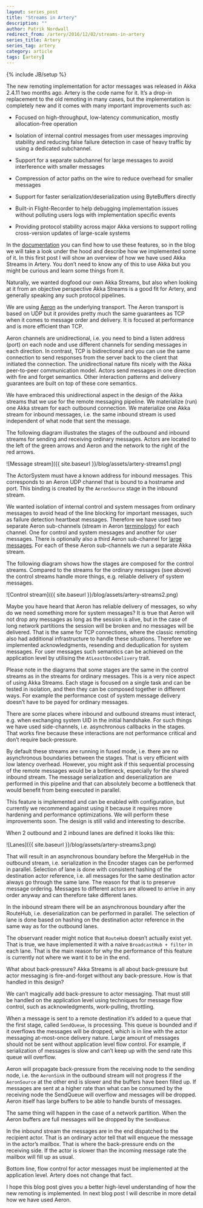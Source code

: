 ```yaml
---
layout: series_post
title: "Streams in Artery"
description: ""
author: Patrik Nordwall
redirect_from: /artery/2016/12/02/streams-in-artery
series_title: Artery
series_tag: artery
category: article
tags: [artery]
---
```

{% include JB/setup %}

The new remoting implementation for actor messages was released in Akka 2.4.11 two months ago. Artery is the code name for it. It’s a drop-in replacement to the old remoting in many cases, but the implementation is completely new and it comes with many important improvements such as:

* Focused on high-throughput, low-latency communication, mostly allocation-free operation

* Isolation of internal control messages from user messages improving stability and reducing false failure detection in case of heavy traffic by using a dedicated subchannel.

* Support for a separate subchannel for large messages to avoid interference with smaller messages

* Compression of actor paths on the wire to reduce overhead for smaller messages

* Support for faster serialization/deserialization using ByteBuffers directly

* Built-in Flight-Recorder to help debugging implementation issues without polluting users logs with implementation specific events

* Providing protocol stability across major Akka versions to support rolling cross-version updates of large-scale systems

In the [documentation](https://doc.akka.io/docs/akka/2.4/scala/remoting-artery.html) you can find how to use these features, so in the blog we will take a look under the hood and describe how we implemented some of it. In this first post I will show an overview of how we have used Akka Streams in Artery. You don’t need to know any of this to use Akka but you might be curious and learn some things from it.

Naturally, we wanted dogfood our own Akka Streams, but also when looking at it from an objective perspective Akka Streams is a good fit for Artery, and generally speaking any such protocol pipelines.

We are using [Aeron](https://github.com/real-logic/Aeron) as the underlying transport. The Aeron transport is based on UDP but it provides pretty much the same guarantees as TCP when it comes to message order and delivery. It is focused at performance and is more efficient than TCP.

Aeron channels are unidirectional, i.e. you need to bind a listen address (port) on each node and use different channels for sending messages in each direction. In contrast, TCP is bidirectional and you can use the same connection to send responses from the server back to the client that initiated the connection. The unidirectional nature fits nicely with the Akka peer-to-peer communication model. Actors send messages in one direction with fire and forget semantics. Other interaction patterns and delivery guarantees are built on top of these core semantics.

We have embraced this unidirectional aspect in the design of the Akka streams that we use for the remote messaging pipeline. We materialize (run) one Akka stream for each outbound connection. We materialize one Akka stream for inbound messages, i.e. the same inbound stream is used independent of what node that sent the message.

The following diagram illustrates the stages of the outbound and inbound streams for sending and receiving ordinary messages. Actors are located to the left of the green arrows and Aeron and the network to the right of the red arrows.

![Message stream]({{ site.baseurl }}/blog/assets/artery-streams1.png)

The ActorSystem must have a known address for inbound messages. This corresponds to an Aeron UDP channel that is bound to a hostname and port. This binding is created by the `AeronSource` stage in the inbound stream.

We wanted isolation of internal control and system messages from ordinary messages to avoid head of the line blocking for important messages, such as failure detection heartbeat messages. Therefore we have used two separate Aeron sub-channels (stream in Aeron [terminology](https://github.com/real-logic/Aeron/wiki/Protocol-Specification#terminology)) for each channel. One for control and system messages and another for user messages. There is optionally also a third Aeron sub-channel for [large messages](https://doc.akka.io/docs/akka/2.4/scala/remoting-artery.html#Dedicated_subchannel_for_large_messages). For each of these Aeron sub-channels we run a separate Akka stream.

The following diagram shows how the stages are composed for the control streams. Compared to the streams for the ordinary messages (see above) the control streams handle more things, e.g. reliable delivery of system messages. 

![Control stream]({{ site.baseurl }}/blog/assets/artery-streams2.png)

Maybe you have heard that Aeron has reliable delivery of messages, so why do we need something more for system messages? It is true that Aeron will not drop any messages as long as the session is alive, but in the case of long network partitions the session will be broken and no messages will be delivered. That is the same for TCP connections, where the classic remoting also had additional infrastructure to handle these situations. Therefore we implemented acknowledgments, resending and deduplication for system messages. For user messages such semantics can be achieved on the application level by utilising the `AtLeastOnceDelivery` trait.

Please note in the diagrams that some stages are the same in the control streams as in the streams for ordinary messages. This is a very nice aspect of using Akka Streams. Each stage is focused on a single task and can be tested in isolation, and then they can be composed together in different ways. For example the performance cost of system message delivery doesn’t have to be payed for ordinary messages.

There are some places where inbound and outbound streams must interact, e.g. when exchanging system UID in the initial handshake. For such things we have used side-channels, i.e. asynchronous callbacks in the stages. That works fine because these interactions are not performance critical and don’t require back-pressure.

By default these streams are running in fused mode, i.e. there are no asynchronous boundaries between the stages. That is very efficient with low latency overhead. However, you might ask if this sequential processing of the remote messages would be a bottleneck, especially for the shared inbound stream. The message serialization and deserialization are performed in this pipeline and that can absolutely become a bottleneck that would benefit from being executed in parallel. 

This feature is implemented and can be enabled with configuration, but currently we recommend against using it because it requires more hardening and performance optimizations. We will perform these improvements soon. The design is still valid and interesting to describe.

When 2 outbound and 2 inbound lanes are defined it looks like this:

![Lanes]({{ site.baseurl }}/blog/assets/artery-streams3.png)

That will result in an asynchronous boundary before the MergeHub in the outbound stream, i.e. serialization in the Encoder stages can be performed in parallel. Selection of lane is done with consistent hashing of the destination actor reference, i.e. all messages for the same destination actor always go through the same lane. The reason for that is to preserve message ordering. Messages to different actors are allowed to arrive in any order anyway and can therefore take different lanes.

In the inbound stream there will be an asynchronous boundary after the RouteHub, i.e. deserialization can be performed in parallel. The selection of lane is done based on hashing on the destination actor reference in the same way as for the outbound lanes.

The observant reader might notice that `RouteHub` doesn’t actually exist yet. That is true, we have implemented it with a naive `BroadcastHub + filter` in each lane. That is the main reason for why the performance of this feature is currently not where we want it to be in the end.

What about back-pressure? Akka Streams is all about back-pressure but actor messaging is fire-and-forget without any back-pressure. How is that handled in this design?

We can’t magically add back-pressure to actor messaging. That must still be handled on the application level using techniques for message flow control, such as acknowledgments, work-pulling, throttling.

When a message is sent to a remote destination it’s added to a queue that the first stage, called `SendQueue`, is processing. This queue is bounded and if it overflows the messages will be dropped, which is in line with the actor messaging at-most-once delivery nature. Large amount of messages should not be sent without application level flow control. For example, if serialization of messages is slow and can’t keep up with the send rate this queue will overflow.

Aeron will propagate back-pressure from the receiving node to the sending node, i.e. the `AeronSink` in the outbound stream will not progress if the `AeronSource` at the other end is slower and the buffers have been filled up. If messages are sent at a higher rate than what can be consumed by the receiving node the SendQueue will overflow and messages will be dropped. Aeron itself has large buffers to be able to handle bursts of messages.

The same thing will happen in the case of a network partition. When the Aeron buffers are full messages will be dropped by the `SendQueue`.

In the inbound stream the messages are in the end dispatched to the recipient actor. That is an ordinary actor tell that will enqueue the message in the actor’s mailbox. That is where the back-pressure ends on the receiving side. If the actor is slower than the incoming message rate the mailbox will fill up as usual.

Bottom line, flow control for actor messages must be implemented at the application level. Artery does not change that fact.

I hope this blog post gives you a better high-level understanding of how the new remoting is implemented. In next blog post I will describe in more detail how we have used Aeron.


